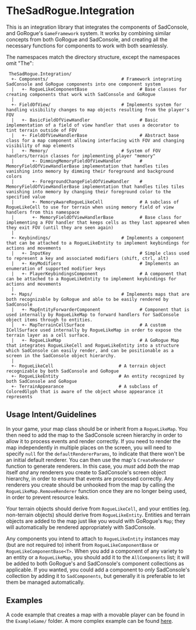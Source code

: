 # TheSadRogue.Integration

This is an integration library that integrates the components of SadConsole, and GoRogue's `GameFramework` system.  It works by combining similar concepts from both GoRogue and SadConsole, and creating all the necessary functions for components to work with both seamlessly.

The namespaces match the directory structure, except the namespaces omit "The":

```
 TheSadRogue.Integration/
  +- Components/                            # Framework integrating SadConsole and GoRogue components into one component system
  |   +- RogueLikeComponentBase                    # Base classes for creating components that work with SadConsole and GoRogue
  |
  +- FieldOfView/                           # Implements system for handling visibility changes to map objects resulting from the player's FOV
  |   +- BasicFieldOfViewHandler                   # Basic implementation of a field of view handler that uses a decorator to tint terrain outside of FOV
  |   +- FieldOfViewHandlerBase                    # Abstract base class for a map component allowing interfacing with FOV and changing visibility of map elements
  |   +- Memory/                            # System of FOV handlers/terrain classes for implementing player "memory"
  |       +- DimmingMemoryFieldOfViewHandler       # MemoryFieldOfViewHandlerBase implementation that handles tiles vanishing into memory by dimming their foreground and background colors
  |       +- ForegroundChangeFieldOfViewHandler    # MemoryFieldOfViewHandlerBase implementation that handles tiles tiles vanishing into memory by changing their foreground color to the specified value
  |       +- MemoryAwareRogueLikeCell              # A subclass of RogueLikeCell to use for terrain when using memory field of view handlers from this namespace
  |       +- MemoryFieldOfViewHandlerBase          # Base class for implementing a FOV handler that keeps cells as they last appeared when they exit FOV (until they are seen again)
  |
  +- Keybindings/                           # Implements a component that can be attached to a RogueLikeEntity to implement keybindings for actions and movements
  |   +- InputKey                                  # Simple class used to represent a key and associated modifiers (shift, ctrl, alt)
  |   +- KeyModifiers                              # Implements an enumeration of supported modifier keys
  |   +- PlayerKeybindingsComponent                # A component that can be attached to a RogueLikeEntity to implement keybindings for actions and movements
  |
  +- Maps/                                  # Implements maps that are both recognizable by GoRogue and able to be easily rendered by SadConsole
  |   +- MapEntityForwarderComponent               # Component that is used internally by RogueLikeMap to forward handlers for SadConsole object items through to entities.
  |   +- MapTerrainCellSurface                     # A custom ICellSurface used internally by RogueLikeMap in order to expose the terrain layer as a cell surface.
  |   +- RogueLikeMap                              # A GoRogue Map that integrates RogueLikeCell and RogueLikeEntity into a structure which SadConsole can easily render, and can be positionable as a screen in the SadConsole object hierarchy.
  |
  +- RogueLikeCell                         # A terrain object recognizable by both SadConsole and GoRogue
  +- RogueLikeEntity                       # An entity recognized by both SadConsole and GoRogue
  +- TerrainAppearance                     # A subclass of ColoredGlyph that is aware of the object whose appearance it represents
```

## Usage Intent/Guidelines
In your game, your map class should be or inherit from a `RogueLikeMap`.  You then need to add the map to the SadConsole screen hierarchy in order to allow it to process events and render correctly.  If you need to render the map independently in multiple places on the screen, you will need to specify `null` for the `defaultRendererParams`, to indicate that there won't be an initial default renderer.  You can then use the map's `CreateRenderer` function to generate renderers.  In this case, you _must_ add _both_ the map itself _and_ any renderers you create to SadConsole's screen object hierarchy, in order to ensure that events are processed correctly.  Any renderers you create should be unhooked from the map by calling the `RogueLikeMap.RemoveRenderer` function once they are no longer being used, in order to prevent resource leaks.

Your terrain objects should derive from `RogueLikeCell`, and your entities (eg. non-terrain objects) should derive from `RogueLikeEntity`.  Entities and terrain objects are added to the map just like you would with GoRogue's `Map`; they will automatically be rendered appropriately with SadConsole.

Any components you intend to attach to `RogueLikeEntity` instances may (but are not required to) inherit from `RogueLikeComponentBase` or `RogueLikeComponentBase<T>`. When you add a component of any variety to an entity or a `RogueLikeMap`, you should add it to the `AllComponents` list; it will be added to both GoRogue's and SadConsole's component collections as applicable.  If you wanted, you could add a component to _only_ SadConsole's collection by adding it to `SadComponents`, but generally it is preferable to let them be managed automatically.

## Examples
A code example that creates a map with a movable player can be found in the `ExampleGame/` folder.  A more complex example can be found [here](https://github.com/Chris3606/Ichigo.Engine).
